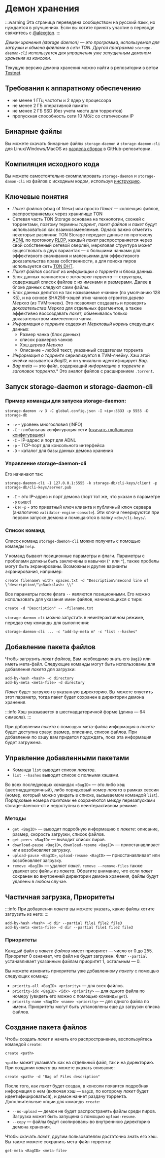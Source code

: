# Демон хранения

:::warning
Эта страница переведена сообществом на русский язык, но нуждается в улучшениях. Если вы хотите принять участие в переводе свяжитесь с [@alexgton](https://t.me/alexgton).
:::

*Демон хранения (storage daemon) — это программа, используемая для загрузки и обмена файлами в сети TON. Другая программа `storage-daemon-cli` используется для управления уже запущенным демоном хранения из консоли.*

Текущую версию демона хранения можно найти в репозитории в ветви [Testnet](https://github.com/ton-blockchain/ton/tree/testnet).

## Требования к аппаратному обеспечению

- не менее 1 ГГц частоты и 2 ядер у процессора
- не менее 2 ГБ оперативной памяти
- не менее 2 ГБ SSD (без учета места для торрентов)
- пропускная способность сети 10 Мб/с со статическим IP

## Бинарные файлы

Вы можете скачать бинарные файлы `storage-daemon` и `storage-daemon-cli` для Linux/Windows/MacOS из [раздела сборок](https://github.com/ton-blockchain/ton/releases/latest) в GitHub-репозитории.

## Компиляция исходного кода

Вы можете самостоятельно скомпилировать `storage-daemon` и `storage-damon-cli` из файлов с исходным кодом, используя [инструкцию](/v3/guidelines/smart-contracts/howto/compile/compilation-instructions#storage-daemon).

## Ключевые понятия

- *Пакет файлов* («bag of files») или просто *Пакет* — коллекция файлов, распространяемых через хранилище TON
- Сетевая часть TON Storage основана на технологии, схожей с торрентами, поэтому термины *торрент*, *пакет файлов* и *пакет* будут использоваться как взаимозаменяемые. Однако важно отметить некоторые различия: TON Storage передает данные по протоколу [ADNL](/v3/documentation/network/protocols/adnl/overview) по протоколу [RLDP](/v3/documentation/network/protocols/rldp), каждый *пакет* распространяется через свой собственный сетевой оверлей, меркловая структура может существовать в двух вариантах — с большими чанками для эффективного скачивания и маленькими для эффективного доказательства права собственности, а для поиска пиров используется сеть [TON DHT](/v3/documentation/network/protocols/dht/ton-dht).
- *Пакет файлов* состоит из *информации о торренте* и блока данных.
- Блок данных начинается с *заголовка торрента* — структуры, содержащей список файлов с их именами и размерами. Далее в блоке данных следуют сами файлы.
- Блок данных делится на так называемые «чанки» (по умолчанию 128 КБ), и на основе SHA256-хэшей этих чанков строится *дерево Меркла* (из TVM-ячеек). Это позволяет создавать и проверять *доказательства Меркла* для отдельных фрагментов, а также эффективно воссоздавать *пакет*, обмениваясь только доказательством измененного чанка.
- *Информация о торренте* содержит *Меркловый корень* следующих данных:
    - Размер чанка (блок данных)
    - список размеров чанков
    - Хэш *дерева Меркла*
    - Описание – любой текст, указанный создателем торрента
- *Информация о торренте* сериализуется в TVM-ячейку. Хэш этой ячейки называется *BagID*, и он уникально идентифицирует *Bag*.
- *Bag meta* — это файл, содержащий *информацию о торренте* и *заголовок торрента*.\* Это аналог файлов с расширением `.torrent`.

## Запуск storage-daemon и storage-daemon-cli

### Пример команды для запуска storage-daemon:

`storage-daemon -v 3 -C global.config.json -I <ip>:3333 -p 5555 -D storage-db`

- `-v` - уровень многословия (INFO)
- `-C` - глобальная конфигурация сети ([скачать глобальную конфигурацию](/v3/guidelines/smart-contracts/howto/compile/compilation-instructions#download-global-config))
- `-I` - IP-адрес и порт для ADNL
- `-p` - TCP-порт для консольного интерфейса
- `-D` - каталог для базы данных демона хранения

### Управление storage-daemon-cli

Его начинают так:

```
storage-daemon-cli -I 127.0.0.1:5555 -k storage-db/cli-keys/client -p storage-db/cli-keys/server.pub
```

- `-I` - это IP-адрес и порт демона (порт тот же, что указан в параметре `-p` выше)
- `-k` и `-p` - это приватный ключ клиента и публичный ключ сервера (аналогично `validator-engine-console`). Эти ключи генерируются при первом запуске демона и помещаются в папку `<db>/cli-keys/`.

### Список команд

Список команд `storage-daemon-cli` можно получить с помощью команды `help`.

У команд бывают позиционные параметры и флаги. Параметры с пробелами должны быть заключены в кавычки (`'` или `"`), также пробелы могут быть экранированы. Возможны и другие варианты экранирования, например:

```
create filename\ with\ spaces.txt -d "Description\nSecond line of \"description\"\nBackslash: \\"
```

Все параметры после флага `--` являются позиционными. Его можно использовать для указания имен файлов, начинающихся с тире:

```
create -d "Description" -- -filename.txt
```

`storage-daemon-cli` можно запустить в неинтерактивном режиме, передав ему команды для выполнения:

```
storage-daemon-cli ... -c "add-by-meta m" -c "list --hashes"
```

## Добавление пакета файлов

Чтобы загрузить *пакет файлов*, Вам необходимо знать его `BagID` или иметь мета-файл. Следующие команды могут быть использованы для добавления *пакета* для загрузки:

```
add-by-hash <hash> -d directory
add-by-meta <meta-file> -d directory
```

*Пакет* будет загружен в указанную директорию. Вы можете опустить этот параметр, тогда пакет будет сохранен в директории демона хранения.

:::info
Хэш указывается в шестнадцатеричной форме (длина — 64 символа).
:::

При добавлении *пакета* с помощью мета-файла информация о *пакете* будет доступна сразу: размер, описание, список файлов. При добавлении по хэшу вам придется подождать, пока эта информация будет загружена.

## Управление добавленными пакетами

- Команда `list` выводит список *пакетов*.
- `list --hashes` выводит список с полными хэшами.

Во всех последующих командах `<BagID>` — это либо хэш (шестнадцатеричный), либо порядковый номер *пакета* в рамках сессии (номер, который можно увидеть в списке, вызываемом командой `list`). Порядковые номера *пакетами* не сохраняются между перезапусками storage-daemon-cli и недоступны в неинтерактивном режиме.

### Методы

- `get <BagID>` — выводит подробную информацию о *пакете*: описание, размер, скорость загрузки, список файлов.
- `get-peers <BagID>` — выводит список пиров.
- `download-pause <BagID>`, `download-resume <BagID>` — приостанавливает или возобновляет загрузку.
- `upload-pause <BagID>`, `upload-resume <BagID>` — приостанавливает или возобновляет загрузку.
- `remove <BagID>` — удаляет *пакет*. `remove --remove-files` также удаляет все файлы из *пакета*. Обратите внимание, что если *пакет* сохранен во внутренней директории демона хранения, файлы будут удалены в любом случае.

## Частичная загрузка, Приоритеты

:::info
При добавлении *пакета* вы можете указать, какие файлы хотите загрузить из него:
:::

```
add-by-hash <hash> -d dir --partial file1 file2 file3
add-by-meta <meta-file> -d dir --partial file1 file2 file3
```

### Приоритеты

Каждый файл в *пакете файлов* имеет приоритет — число от 0 до 255. Приоритет 0 означает, что файл не будет загружен. Флаг `--partial` устанавливает указанным файлам приоритет 1, остальным — 0.

Вы можете изменить приоритеты уже добавленному *пакету* с помощью следующих команд:

- `priority-all <BagID> <priority>` — для всех файлов.
- `priority-idx <BagID> <idx> <priority>` — для одного файла по номеру (увидеть его можно с помощью команды `get`).
- `priority-name <BagID> <name> <priority>` — для одного файла по имени.
    Приоритеты могут быть установлены еще до загрузки списка файлов.

## Создание пакета файлов

Чтобы создать *пакет* и начать его распространение, воспользуйтесь командой `create`:

```
create <path>
```

`<path>` может указывать как на отдельный файл, так и на директорию. При создании *пакета* вы можете указать описание:

```
create <path> -d "Bag of Files description"
```

После того, как *пакет* будет создан, в консоли появится подробная информация о нем (включая хэш — `BagID`, по которому *пакет* будет идентифицироваться), и демон начнет раздачу торрента. Дополнительные опции для команды `create`:

- `--no-upload` — демон не будет распространять файлы среди пиров. Загрузка может быть запущена с помощью `upload-resume`.
- `--copy` — файлы будут скопированы во внутреннюю директорию демона хранения.

Чтобы скачать *пакет*, другим пользователям достаточно знать его хэш. Вы также можете сохранить мета-файл торрента:

```
get-meta <BagID> <meta-file>
```
